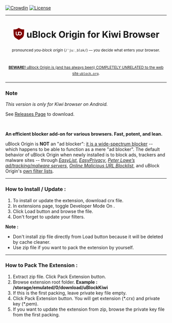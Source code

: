 [![Crowdin](https://d322cqt584bo4o.cloudfront.net/ublock/localized.svg)](https://crowdin.com/project/ublock)
[![License](https://img.shields.io/badge/License-GPLv3-blue.svg)](https://github.com/gorhill/uBlock/blob/master/LICENSE.txt)

*** 

<h1 align="center">
<sub>
<img  src="https://raw.githubusercontent.com/gorhill/uBlock/master/doc/img/icon38@2x.png"
      height="38"
      width="38">
</sub>
uBlock Origin for Kiwi Browser
</h1>
<p align="center">
<sup> <!-- Pronounciation -->
      pronounced <i>you-block origin</i> (<code>/ˈjuːˌblɒk/</code>) — <i>you</i> decide what enters your browser.
</sup>
<br>
<br>
<br>
<sup><a href="https://github.com/gorhill/uBlock/wiki/uBlock-Origin-is-completely-unrelated-to-the-web-site-ublock.org"><b>BEWARE!</b> uBlock Origin is (and has always been) COMPLETELY UNRELATED to the web site <code>ublock.org</code></a>.</sup>
</p>

***

### Note

_This version is only for Kiwi browser on Android._

See [Releases Page](https://github.com/reforget-id/uBlock-Kiwi/releases) to download.

<br>

**An efficient blocker add-on for various browsers. Fast, potent, and lean.**

uBlock Origin is **NOT** an "ad blocker": [it is a wide-spectrum blocker](https://github.com/gorhill/uBlock/wiki/Blocking-mode) -- which happens to be able to function as a mere "ad blocker". The default behavior of uBlock Origin when newly installed is to block ads, trackers and malware sites -- through [_EasyList_](https://easylist.github.io/#easylist), [_EasyPrivacy_](https://easylist.github.io/#easyprivacy), [_Peter Lowe’s ad/tracking/malware servers_](https://pgl.yoyo.org/adservers/policy.php), [_Online Malicious URL Blocklist_](https://gitlab.com/curben/urlhaus-filter#urlhaus-malicious-url-blocklist), and uBlock Origin's [own filter lists](https://github.com/uBlockOrigin/uAssets/tree/master/filters).

***

### How to Install / Update :

1. To install or update the extension, download crx file.
2. In extensions page, toggle Developer Mode On .
3. Click Load button and browse the file.
4. Don't forget to update your filters.

**Note :**
* Don't install zip file directly from Load button because it will be deleted by cache cleaner.
* Use zip file if you want to pack the extension by yourself.

***

### How to Pack The Extension : 

1. Extract zip file. Click Pack Extension button.
2. Browse extension root folder. **Example : /storage/emulated/0/download/uBlockKiwi**
3. If this is the first packing, leave private key file empty.
4. Click Pack Extension button. You will get extension (\*.crx) and private key (\*.pem).
4. If you want to update the extension from zip, browse the private key file from the first packing.
